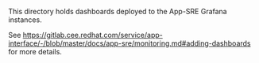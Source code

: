 This directory holds dashboards deployed to the App-SRE Grafana instances.

See https://gitlab.cee.redhat.com/service/app-interface/-/blob/master/docs/app-sre/monitoring.md#adding-dashboards for more details.
